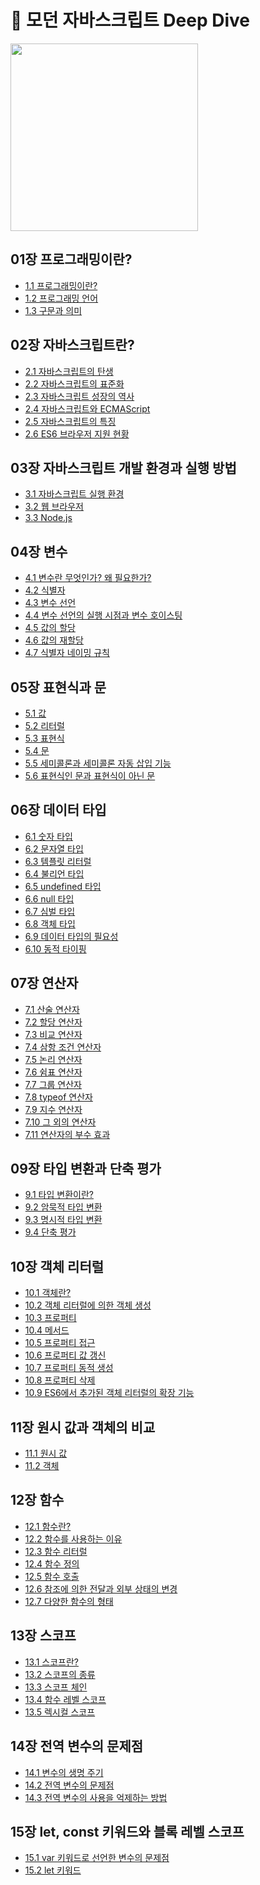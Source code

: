 # 🦎 모던 자바스크립트 Deep Dive

[<img src="https://image.yes24.com/goods/92742567/XL" width="300">](https://m.yes24.com/Goods/Detail/92742567)

## 01장 프로그래밍이란?

- [1.1 프로그래밍이란?](https://github.com/Doeunnkimm/Frontend/blob/main/javascript-deep-dive/01%EC%9E%A5_%ED%94%84%EB%A1%9C%EA%B7%B8%EB%9E%98%EB%B0%8D%EC%9D%B4%EB%9E%80%3F/1.1.%ED%94%84%EB%A1%9C%EA%B7%B8%EB%9E%98%EB%B0%8D%EC%9D%B4%EB%9E%80.md)
- [1.2 프로그래밍 언어](https://github.com/Doeunnkimm/Frontend/blob/main/javascript-deep-dive/01%EC%9E%A5_%ED%94%84%EB%A1%9C%EA%B7%B8%EB%9E%98%EB%B0%8D%EC%9D%B4%EB%9E%80%3F/1.2.%ED%94%84%EB%A1%9C%EA%B7%B8%EB%9E%98%EB%B0%8D_%EC%96%B8%EC%96%B4.md)
- [1.3 구문과 의미](https://github.com/Doeunnkimm/Frontend/blob/main/javascript-deep-dive/01%EC%9E%A5_%ED%94%84%EB%A1%9C%EA%B7%B8%EB%9E%98%EB%B0%8D%EC%9D%B4%EB%9E%80%3F/1.3.%EA%B5%AC%EB%AC%B8%EA%B3%BC_%EC%9D%98%EB%AF%B8.md)

## 02장 자바스크립트란?

- [2.1 자바스크립트의 탄생](https://github.com/Doeunnkimm/Frontend/blob/main/javascript-deep-dive/02%EC%9E%A5_%EC%9E%90%EB%B0%94%EC%8A%A4%ED%81%AC%EB%A6%BD%ED%8A%B8%EB%9E%80%3F/2.1.%EC%9E%90%EB%B0%94%EC%8A%A4%ED%81%AC%EB%A6%BD%ED%8A%B8%EC%9D%98_%ED%83%84%EC%83%9D.md)
- [2.2 자바스크립트의 표준화](https://github.com/Doeunnkimm/Frontend/blob/main/javascript-deep-dive/02%EC%9E%A5_%EC%9E%90%EB%B0%94%EC%8A%A4%ED%81%AC%EB%A6%BD%ED%8A%B8%EB%9E%80%3F/2.2.%EC%9E%90%EB%B0%94%EC%8A%A4%ED%81%AC%EB%A6%BD%ED%8A%B8%EC%9D%98%20%ED%91%9C%EC%A4%80%ED%99%94.md)
- [2.3 자바스크립트 성장의 역사](https://github.com/Doeunnkimm/Frontend/blob/main/javascript-deep-dive/02%EC%9E%A5_%EC%9E%90%EB%B0%94%EC%8A%A4%ED%81%AC%EB%A6%BD%ED%8A%B8%EB%9E%80%3F/2.3.%EC%9E%90%EB%B0%94%EC%8A%A4%ED%81%AC%EB%A6%BD%ED%8A%B8_%EC%84%B1%EC%9E%A5%EC%9D%98_%EC%97%AD%EC%82%AC.md)
- [2.4 자바스크립트와 ECMAScript](https://github.com/Doeunnkimm/Frontend/blob/main/javascript-deep-dive/02%EC%9E%A5_%EC%9E%90%EB%B0%94%EC%8A%A4%ED%81%AC%EB%A6%BD%ED%8A%B8%EB%9E%80%3F/2.4.%EC%9E%90%EB%B0%94%EC%8A%A4%ED%81%AC%EB%A6%BD%ED%8A%B8%EC%99%80_ECMAScript.md)
- [2.5 자바스크립트의 특징](https://github.com/Doeunnkimm/Frontend/blob/main/javascript-deep-dive/02%EC%9E%A5_%EC%9E%90%EB%B0%94%EC%8A%A4%ED%81%AC%EB%A6%BD%ED%8A%B8%EB%9E%80%3F/2.5.%EC%9E%90%EB%B0%94%EC%8A%A4%ED%81%AC%EB%A6%BD%ED%8A%B8%EC%9D%98_%ED%8A%B9%EC%A7%95.md)
- [2.6 ES6 브라우저 지원 현황](https://github.com/Doeunnkimm/Frontend/blob/main/javascript-deep-dive/02%EC%9E%A5_%EC%9E%90%EB%B0%94%EC%8A%A4%ED%81%AC%EB%A6%BD%ED%8A%B8%EB%9E%80%3F/2.6.ES6_%EB%B8%8C%EB%9D%BC%EC%9A%B0%EC%A0%80_%EC%A7%80%EC%9B%90_%ED%98%84%ED%99%A9.md)

## 03장 자바스크립트 개발 환경과 실행 방법

- [3.1 자바스크립트 실행 환경](https://github.com/Doeunnkimm/Frontend/blob/main/javascript-deep-dive/03%EC%9E%A5_%EC%9E%90%EB%B0%94%EC%8A%A4%ED%81%AC%EB%A6%BD%ED%8A%B8_%EA%B0%9C%EB%B0%9C%ED%99%98%EA%B2%BD%EA%B3%BC_%EC%8B%A4%ED%96%89%EB%B0%A9%EB%B2%95/3.1.%EC%9E%90%EB%B0%94%EC%8A%A4%ED%81%AC%EB%A6%BD%ED%8A%B8__%EC%8B%A4%ED%96%89%ED%99%98%EA%B2%BD.md)
- [3.2 웹 브라우저](https://github.com/Doeunnkimm/Frontend/blob/main/javascript-deep-dive/03%EC%9E%A5_%EC%9E%90%EB%B0%94%EC%8A%A4%ED%81%AC%EB%A6%BD%ED%8A%B8_%EA%B0%9C%EB%B0%9C%ED%99%98%EA%B2%BD%EA%B3%BC_%EC%8B%A4%ED%96%89%EB%B0%A9%EB%B2%95/3.2.%EC%9B%B9%EB%B8%8C%EB%9D%BC%EC%9A%B0%EC%A0%80.md)
- [3.3 Node.js](https://github.com/Doeunnkimm/Frontend/blob/main/javascript-deep-dive/03%EC%9E%A5_%EC%9E%90%EB%B0%94%EC%8A%A4%ED%81%AC%EB%A6%BD%ED%8A%B8_%EA%B0%9C%EB%B0%9C%ED%99%98%EA%B2%BD%EA%B3%BC_%EC%8B%A4%ED%96%89%EB%B0%A9%EB%B2%95/3.3.NodeJS.md)

## 04장 변수

- [4.1 변수란 무엇인가? 왜 필요한가?](https://github.com/Doeunnkimm/Frontend/blob/main/javascript-deep-dive/04%EC%9E%A5_%EB%B3%80%EC%88%98/4.1.%EB%B3%80%EC%88%98%EB%9E%80_%EB%AC%B4%EC%97%87%EC%9D%B8%EA%B0%80_%EC%99%9C_%ED%95%84%EC%9A%94%ED%95%9C%EA%B0%80.md)
- [4.2 식별자](https://github.com/Doeunnkimm/Frontend/blob/main/javascript-deep-dive/04%EC%9E%A5_%EB%B3%80%EC%88%98/4.2.%EC%8B%9D%EB%B3%84%EC%9E%90.md)
- [4.3 변수 선언](https://github.com/Doeunnkimm/Frontend/blob/main/javascript-deep-dive/04%EC%9E%A5_%EB%B3%80%EC%88%98/4.3.%EB%B3%80%EC%88%98%EC%84%A0%EC%96%B8.md)
- [4.4 변수 선언의 실행 시점과 변수 호이스팅](https://github.com/Doeunnkimm/Frontend/blob/main/javascript-deep-dive/04%EC%9E%A5_%EB%B3%80%EC%88%98/4.4.%EB%B3%80%EC%88%98_%EC%84%A0%EC%96%B8%EC%9D%98_%EC%8B%A4%ED%96%89%EC%8B%9C%EC%A0%90%EA%B3%BC_%EB%B3%80%EC%88%98_%ED%98%B8%EC%9D%B4%EC%8A%A4%ED%8C%85.md)
- [4.5 값의 할당](https://github.com/Doeunnkimm/Frontend/blob/main/javascript-deep-dive/04%EC%9E%A5_%EB%B3%80%EC%88%98/4.5.%EA%B0%92%EC%9D%98_%ED%95%A0%EB%8B%B9.md)
- [4.6 값의 재할당](https://github.com/Doeunnkimm/Frontend/blob/main/javascript-deep-dive/04%EC%9E%A5_%EB%B3%80%EC%88%98/4.6.%EA%B0%92%EC%9D%98_%EC%9E%AC%ED%95%A0%EB%8B%B9.md)
- [4.7 식별자 네이밍 규칙](https://github.com/Doeunnkimm/Frontend/blob/main/javascript-deep-dive/04%EC%9E%A5_%EB%B3%80%EC%88%98/4.7.%EC%8B%9D%EB%B3%84%EC%9E%90_%EB%84%A4%EC%9D%B4%EB%B0%8D_%EA%B7%9C%EC%B9%99.md)

## 05장 표현식과 문

- [5.1 값](https://github.com/Doeunnkimm/Frontend/blob/main/javascript-deep-dive/05%EC%9E%A5_%ED%91%9C%ED%98%84%EC%8B%9D%EA%B3%BC_%EB%AC%B8/5.1.%EA%B0%92.md)
- [5.2 리터럴](https://github.com/Doeunnkimm/Frontend/blob/main/javascript-deep-dive/05%EC%9E%A5_%ED%91%9C%ED%98%84%EC%8B%9D%EA%B3%BC_%EB%AC%B8/5.2.%EB%A6%AC%ED%84%B0%EB%9F%B4.md)
- [5.3 표현식](https://github.com/Doeunnkimm/Frontend/blob/main/javascript-deep-dive/05%EC%9E%A5_%ED%91%9C%ED%98%84%EC%8B%9D%EA%B3%BC_%EB%AC%B8/5.3.%ED%91%9C%ED%98%84%EC%8B%9D.md)
- [5.4 문](https://github.com/Doeunnkimm/Frontend/blob/main/javascript-deep-dive/05%EC%9E%A5_%ED%91%9C%ED%98%84%EC%8B%9D%EA%B3%BC_%EB%AC%B8/5.4.%EB%AC%B8.md)
- [5.5 세미콜론과 세미콜론 자동 삽입 기능](https://github.com/Doeunnkimm/Frontend/blob/main/javascript-deep-dive/05%EC%9E%A5_%ED%91%9C%ED%98%84%EC%8B%9D%EA%B3%BC_%EB%AC%B8/5.5.%EC%84%B8%EB%AF%B8%EC%BD%9C%EB%A1%A0%EA%B3%BC_%EC%84%B8%EB%AF%B8%EC%BD%9C%EB%A1%A0_%EC%9E%90%EB%8F%99%EC%82%BD%EC%9E%85_%EA%B8%B0%EB%8A%A5.md)
- [5.6 표현식인 문과 표현식이 아닌 문](https://github.com/Doeunnkimm/Frontend/blob/main/javascript-deep-dive/05%EC%9E%A5_%ED%91%9C%ED%98%84%EC%8B%9D%EA%B3%BC_%EB%AC%B8/5.6.%ED%91%9C%ED%98%84%EC%8B%9D%EC%9D%B8%20%EB%AC%B8%EA%B3%BC%20%ED%91%9C%ED%98%84%EC%8B%9D%EC%9D%B4%20%EC%95%84%EB%8B%8C%20%EB%AC%B8.md)

## 06장 데이터 타입

- [6.1 숫자 타입](https://github.com/Doeunnkimm/Frontend/blob/main/javascript-deep-dive/06%EC%9E%A5_%EB%8D%B0%EC%9D%B4%ED%84%B0_%ED%83%80%EC%9E%85/6.1.%EC%88%AB%EC%9E%90_%ED%83%80%EC%9E%85.md)
- [6.2 문자열 타입](https://github.com/Doeunnkimm/Frontend/blob/main/javascript-deep-dive/06%EC%9E%A5_%EB%8D%B0%EC%9D%B4%ED%84%B0_%ED%83%80%EC%9E%85/6.2.%EB%AC%B8%EC%9E%90%EC%97%B4_%ED%83%80%EC%9E%85.md)
- [6.3 템플릿 리터럴](https://github.com/Doeunnkimm/Frontend/blob/main/javascript-deep-dive/06%EC%9E%A5_%EB%8D%B0%EC%9D%B4%ED%84%B0_%ED%83%80%EC%9E%85/6.3.%ED%85%9C%ED%94%8C%EB%A6%BF_%EB%A6%AC%ED%84%B0%EB%9F%B4.md)
- [6.4 불리언 타입](https://github.com/Doeunnkimm/Frontend/blob/main/javascript-deep-dive/06%EC%9E%A5_%EB%8D%B0%EC%9D%B4%ED%84%B0_%ED%83%80%EC%9E%85/6.4.%EB%B6%88%EB%A6%AC%EC%96%B8_%ED%83%80%EC%9E%85.md)
- [6.5 undefined 타입](https://github.com/Doeunnkimm/Frontend/blob/main/javascript-deep-dive/06%EC%9E%A5_%EB%8D%B0%EC%9D%B4%ED%84%B0_%ED%83%80%EC%9E%85/6.5.undefined_%ED%83%80%EC%9E%85.md)
- [6.6 null 타입](https://github.com/Doeunnkimm/Frontend/blob/main/javascript-deep-dive/06%EC%9E%A5_%EB%8D%B0%EC%9D%B4%ED%84%B0_%ED%83%80%EC%9E%85/6.6.null_%ED%83%80%EC%9E%85.md)
- [6.7 심벌 타입](https://github.com/Doeunnkimm/Frontend/blob/main/javascript-deep-dive/06%EC%9E%A5_%EB%8D%B0%EC%9D%B4%ED%84%B0_%ED%83%80%EC%9E%85/6.7.%EC%8B%AC%EB%B2%8C_%ED%83%80%EC%9E%85.md)
- [6.8 객체 타입](https://github.com/Doeunnkimm/Frontend/blob/main/javascript-deep-dive/06%EC%9E%A5_%EB%8D%B0%EC%9D%B4%ED%84%B0_%ED%83%80%EC%9E%85/6.8.%EA%B0%9D%EC%B2%B4_%ED%83%80%EC%9E%85.md)
- [6.9 데이터 타입의 필요성](https://github.com/Doeunnkimm/Frontend/blob/main/javascript-deep-dive/06%EC%9E%A5_%EB%8D%B0%EC%9D%B4%ED%84%B0_%ED%83%80%EC%9E%85/6.9.%EB%8D%B0%EC%9D%B4%ED%84%B0_%ED%83%80%EC%9E%85%EC%9D%98_%ED%95%84%EC%9A%94%EC%84%B1.md)
- [6.10 동적 타이핑](https://github.com/Doeunnkimm/Frontend/blob/main/javascript-deep-dive/06%EC%9E%A5_%EB%8D%B0%EC%9D%B4%ED%84%B0_%ED%83%80%EC%9E%85/6.10.%EB%8F%99%EC%A0%81_%ED%83%80%EC%9D%B4%ED%95%91.md)

## 07장 연산자

- [7.1 산술 연산자](https://github.com/Doeunnkimm/Frontend/blob/main/javascript-deep-dive/07%EC%9E%A5_%EC%97%B0%EC%82%B0%EC%9E%90/7.01.%EC%82%B0%EC%88%A0_%EC%97%B0%EC%82%B0%EC%9E%90.md)
- [7.2 할당 연산자](https://github.com/Doeunnkimm/Frontend/blob/main/javascript-deep-dive/07%EC%9E%A5_%EC%97%B0%EC%82%B0%EC%9E%90/7.02.%ED%95%A0%EB%8B%B9_%EC%97%B0%EC%82%B0%EC%9E%90.md)
- [7.3 비교 연산자](https://github.com/Doeunnkimm/Frontend/blob/main/javascript-deep-dive/07%EC%9E%A5_%EC%97%B0%EC%82%B0%EC%9E%90/7.03.%EB%B9%84%EA%B5%90_%EC%97%B0%EC%82%B0%EC%9E%90.md)
- [7.4 삼항 조건 연산자](https://github.com/Doeunnkimm/Frontend/blob/main/javascript-deep-dive/07%EC%9E%A5_%EC%97%B0%EC%82%B0%EC%9E%90/7.04.%EC%82%BC%ED%95%AD%EC%A1%B0%EA%B1%B4_%EC%97%B0%EC%82%B0%EC%9E%90.md)
- [7.5 논리 연산자](https://github.com/Doeunnkimm/Frontend/blob/main/javascript-deep-dive/07%EC%9E%A5_%EC%97%B0%EC%82%B0%EC%9E%90/7.05.%EB%85%BC%EB%A6%AC_%EC%97%B0%EC%82%B0%EC%9E%90.md)
- [7.6 쉼표 연산자](https://github.com/Doeunnkimm/Frontend/blob/main/javascript-deep-dive/07%EC%9E%A5_%EC%97%B0%EC%82%B0%EC%9E%90/7.06.%EC%89%BC%ED%91%9C_%EC%97%B0%EC%82%B0%EC%9E%90.md)
- [7.7 그룹 연산자](https://github.com/Doeunnkimm/Frontend/blob/main/javascript-deep-dive/07%EC%9E%A5_%EC%97%B0%EC%82%B0%EC%9E%90/7.07_%EA%B7%B8%EB%A3%B9_%EC%97%B0%EC%82%B0%EC%9E%90.md)
- [7.8 typeof 연산자](https://github.com/Doeunnkimm/Frontend/blob/main/javascript-deep-dive/07%EC%9E%A5_%EC%97%B0%EC%82%B0%EC%9E%90/7.08.typeof_%EC%97%B0%EC%82%B0%EC%9E%90.md)
- [7.9 지수 연산자](https://github.com/Doeunnkimm/Frontend/blob/main/javascript-deep-dive/07%EC%9E%A5_%EC%97%B0%EC%82%B0%EC%9E%90/7.09.%EC%A7%80%EC%88%98_%EC%97%B0%EC%82%B0%EC%9E%90.md)
- [7.10 그 외의 연산자](https://github.com/Doeunnkimm/Frontend/blob/main/javascript-deep-dive/07%EC%9E%A5_%EC%97%B0%EC%82%B0%EC%9E%90/7.10.%EA%B7%B8%EC%99%B8_%EC%97%B0%EC%82%B0%EC%9E%90.md)
- [7.11 연산자의 부수 효과](https://github.com/Doeunnkimm/Frontend/blob/main/javascript-deep-dive/07%EC%9E%A5_%EC%97%B0%EC%82%B0%EC%9E%90/7.11.%EC%97%B0%EC%82%B0%EC%9E%90%EC%9D%98_%EB%B6%80%EC%88%98%ED%9A%A8%EA%B3%BC.md)

## 09장 타입 변환과 단축 평가

- [9.1 타입 변환이란?]()
- [9.2 암묵적 타입 변환]()
- [9.3 명시적 타입 변환]()
- [9.4 단축 평가]()

## 10장 객체 리터럴
- [10.1 객체란?]()
- [10.2 객체 리터럴에 의한 객체 생성]()
- [10.3 프로퍼티]()
- [10.4 메서드]()
- [10.5 프로퍼티 접근]()
- [10.6 프로퍼티 값 갱신]()
- [10.7 프로퍼티 동적 생성]()
- [10.8 프로퍼티 삭제]()
- [10.9 ES6에서 추가된 객체 리터럴의 확장 기능]()

## 11장 원시 값과 객체의 비교

- [11.1 원시 값]()
- [11.2 객체]()

## 12장 함수

- [12.1 함수란?]()
- [12.2 함수를 사용하는 이유]()
- [12.3 함수 리터럴]()
- [12.4 함수 정의]()
- [12.5 함수 호출]()
- [12.6 참조에 의한 전달과 외부 상태의 변경]()
- [12.7 다양한 함수의 형태]()

## 13장 스코프
- [13.1 스코프란?]()
- [13.2 스코프의 종류]()
- [13.3 스코프 체인]()
- [13.4 함수 레벨 스코프]()
- [13.5 렉시컬 스코프]()

## 14장 전역 변수의 문제점

- [14.1 변수의 생명 주기]()
- [14.2 전역 변수의 문제점]()
- [14.3 전역 변수의 사용을 억제하는 방법]()

## 15장 let, const 키워드와 블록 레벨 스코프

- [15.1 var 키워드로 선언한 변수의 문제점]()
- [15.2 let 키워드]()